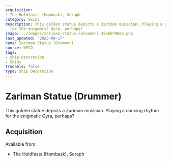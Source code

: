 ```yaml
---
acquisition:
- The Holdfasts (Hombask), Seraph
category: Skins
description: This golden statue depicts a Zariman musician. Playing a dancing rhythm
  for the enigmatic Gyra, perhaps?
image: ../images/zariman-statue-(drummer)-25a6b7960a.png
last_updated: '2025-09-17'
name: Zariman Statue (Drummer)
source: WFCD
tags:
- Ship Decoration
- Skins
tradable: false
type: Ship Decoration
---
```


# Zariman Statue (Drummer)

This golden statue depicts a Zariman musician. Playing a dancing rhythm for the enigmatic Gyra, perhaps?

## Acquisition

Available from:
- The Holdfasts (Hombask), Seraph

